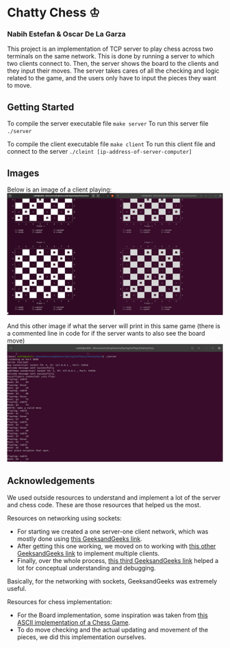 # Chatty Chess &#9812;
### Nabih Estefan & Oscar De La Garza

This project is an implementation of TCP server to play chess across two terminals on the same network. This is done by running a server to which two clients connect to. Then, the server shows the board to the clients and they input their moves. The server takes cares of all the checking and logic related to the game, and the users only have to input the pieces they want to move.

## Getting Started
To compile the server executable file
`make server`
To run this server file
`./server`


To compile the client executable file
`make client`
To run this client file and connect to the server
`./cleint [ip-address-of-server-computer]`

## Images
Below is an image of a client playing:
![Image of Players](/imgs/players.png)

And this other image if what the server will print in this same game 
(there is a commented line in code for if the server wants to also see the board move)
![Image of Server](/imgs/server.png)
 
## Acknowledgements
We used outside resources to understand and implement a lot of the server and chess code. These are those resources that helped us the most.

Resources on networking using sockets:  
- For starting we created a one server-one client network, which was mostly done using [this GeeksandGeeks link](https://www.geeksforgeeks.org/tcp-server-client-implementation-in-c/).  
- After getting this one working, we moved on to working with [this other GeeksandGeeks link](https://www.geeksforgeeks.org/socket-programming-in-cc-handling-multiple-clients-on-server-without-multi-threading/) to implement multiple clients.  
- Finally, over the whole process, [this third GeeksandGeeks link](https://www.geeksforgeeks.org/socket-programming-cc/) helped a lot for conceptual understanding and debugging.  

Basically, for the networking with sockets, GeeksandGeeks was extremely useful.

Resources for chess implementation:
- For the Board implementation, some inspiration was taken from [this ASCII implementation of a Chess Game](https://github.com/Parigyan/ASCII-Chess).
- To do move checking and the actual updating and movement of the pieces, we did this implementation ourselves.
